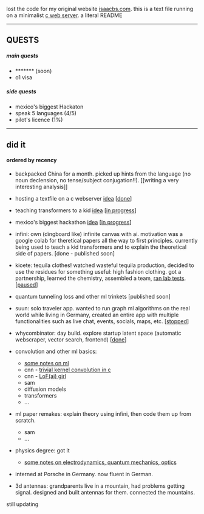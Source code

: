 lost the code for my original website [isaacbs.com](https://isaacbs.com). this is a text file running on a minimalist [c web server](https://github.com/iDash3/tinywebserver.git). a literal README

- - - - - - - -

## QUESTS

##### main quests
- ******* (soon)
- o1 visa

##### side quests
- mexico's biggest Hackaton
- speak 5 languages (4/5)
- pilot's licence (1%)

- - - - - - - - 

## did it

#### ordered by recency 

- backpacked China for a month. picked up hints from the language (no noun declension, no tense/subject conjugation!!). [[writing a very interesting analysis]]

- hosting a textfile on a c webserver [idea](https://x.com/isaacbautistas/status/1793762282339729601) [[done](https://txt.isaacbs.com/)]
  
- teaching transformers to a kid [idea](https://x.com/isaacbautistas/status/1793435710399160465) [[in progress](https://x.com/isaacbautistas/status/1794730213798268970)]
  
- mexico's biggest hackathon [idea](https://x.com/isaacbautistas/status/1789916104178946466) [[in progress](https://x.com/isaacbautistas/status/1791195744432796007)]

- infini: own (dingboard like) infinite canvas with ai. motivation was a google colab for theretical papers all the way to first principles. currently being used to teach a kid transformers and to explain the theoretical side of papers. [done - published soon]

- kioete: tequila clothes! watched wasteful tequila production, decided to use the residues for something useful: high fashion clothing. got a partnership, learned the chemistry, assembled a team, [ran lab tests](https://x.com/isaacbautistas/status/1729293604957429955).  [[paused](https://www.instagram.com/kioete_/)] 

- quantum tunneling loss and other ml trinkets [published soon]

- suun: solo traveler app. wanted to run graph ml algorithms on the real world while living in Germany, created an entire app with multiple functionalities such as live chat, events, socials, maps, etc. [[stopped](https://play.google.com/store/apps/details?id=sunn.app)]

- whycombinator: day build. explore startup latent space (automatic webscraper, vector search, frontend) [[done](https://whycombinator.app)]

- convolution and other ml basics:
  - [some notes on ml](https://github.com/iDash3/textbook_notes/tree/main)
  - cnn - [trivial kernel convolution in c](https://github.com/iDash3/Simple-Convolution-Kernel-Example)
  - cnn - [LoF(ai) girl](https://github.com/iDash3/LoFi-Girl-AI)
  - sam
  - diffusion models
  - transformers
  - ...

- ml paper remakes: explain theory using infini, then code them up from scratch.
  - sam
  - ...

- physics degree: got it
  - [some notes on electrodynamics, quantum mechanics, optics](https://github.com/iDash3/textbook_notes/tree/main)

- interned at Porsche in Germany. now fluent in German.

- 3d antennas: grandparents live in a mountain, had problems getting signal. designed and built antennas for them. connected the mountains.
  
still updating
